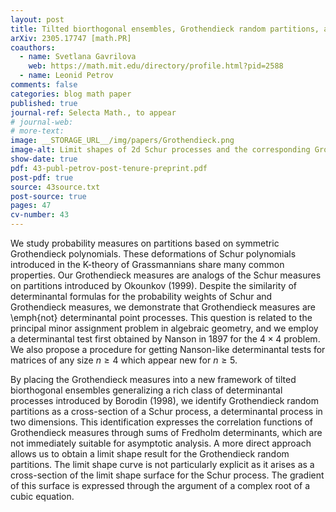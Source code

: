 ```yaml
---
layout: post
title: Tilted biorthogonal ensembles, Grothendieck random partitions, and determinantal tests
arXiv: 2305.17747 [math.PR]
coauthors: 
  - name: Svetlana Gavrilova
    web: https://math.mit.edu/directory/profile.html?pid=2588
  - name: Leonid Petrov
comments: false
categories: blog math paper
published: true
journal-ref: Selecta Math., to appear
# journal-web: 
# more-text:
image: __STORAGE_URL__/img/papers/Grothendieck.png
image-alt: Limit shapes of 2d Schur processes and the corresponding Grothendieck random partitions
show-date: true
pdf: 43-publ-petrov-post-tenure-preprint.pdf
post-pdf: true
source: 43source.txt
post-source: true
pages: 47
cv-number: 43
---
```


We study probability measures on partitions based on symmetric Grothendieck polynomials. These deformations of Schur polynomials introduced in the K-theory of Grassmannians share many common properties. Our Grothendieck measures are analogs of the Schur measures on partitions introduced by Okounkov (1999). Despite the similarity of determinantal formulas for the probability weights of Schur and Grothendieck measures, we demonstrate that Grothendieck measures are \emph{not} determinantal point processes. This question is related to the principal minor assignment problem in algebraic geometry, and we employ a determinantal test first obtained by Nanson in 1897 for the $4\times4$ problem. We also propose a procedure for getting Nanson-like determinantal tests for matrices of any size $n\ge4$ which appear new for $n\ge 5$.

By placing the Grothendieck measures into a new framework of tilted biorthogonal ensembles generalizing a rich class of determinantal processes introduced by Borodin (1998), we identify Grothendieck random partitions as a cross-section of a Schur process, a determinantal process in two dimensions. This identification expresses the correlation functions of Grothendieck measures through sums of Fredholm determinants, which are not immediately suitable for asymptotic analysis. A more direct approach allows us to obtain a limit shape result for the Grothendieck random partitions. The limit shape curve is not particularly explicit as it arises as a cross-section of the limit shape surface for the Schur process. The gradient of this surface is expressed through the argument of a complex root of a cubic equation.
